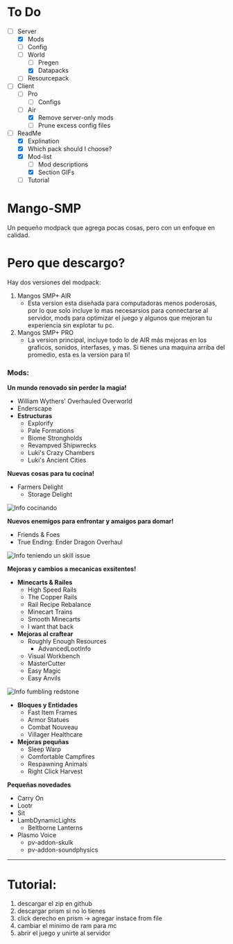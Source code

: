 # To Do
- [ ] Server
  - [x] Mods
  - [ ] Config
  - [ ] World
      - [ ] Pregen
      - [x] Datapacks
  - [ ] Resourcepack
- [ ] Client
  - [ ] Pro
      - [ ] Configs
  - [ ] Air
      - [x] Remove server-only mods
      - [ ] Prune excess config files
- [ ] ReadMe
  - [x] Explination
  - [x] Which pack should I choose?
  - [x] Mod-list
    - [ ] Mod descriptions
    - [x] Section GIFs
  - [ ] Tutorial

# Mango-SMP
Un pequeño modpack que agrega pocas cosas, pero con un enfoque en calidad.

# Pero que descargo?
Hay dos versiones del modpack:
1. Mangos SMP+ AIR
   - Esta version esta diseñada para computadoras menos poderosas, por lo que solo incluye lo mas necesarsios para connectarse al servidor, mods para optimizar el juego y algunos que mejoran tu experiencia sin explotar tu pc.
2. Mangos SMP+ PRO
   - La version principal, incluye todo lo de AIR más mejoras en los graficos, sonidos, interfases, y mas. Si tienes una maquina arriba del promedio, esta es la version para ti!

### Mods:
**Un mundo renovado sin perder la magia!**
  - William Wythers' Overhauled Overworld
  - Enderscape
  - **Estructuras**
    - Explorify
    - Pale Formations
    - Biome Strongholds
    - Revampved Shipwrecks
    - Luki's Crazy Chambers
    - Luki's Ancient Cities

**Nuevas cosas para tu cocina!**
  - Farmers Delight
    - Storage Delight

![Info cocinando](assets/farmersDelight.gif)

**Nuevos enemigos para enfrontar y amaigos para domar!**
  - Friends & Foes
  - True Ending: Ender Dragon Overhaul

![Info teniendo un skill issue](assets/iceloggerSkillIssue.gif)

**Mejoras y cambios a mecanicas exsitentes!**
  - **Minecarts & Railes**
    - High Speed Rails
    - The Copper Rails
    - Rail Recipe Rebalance
    - Minecart Trains
    - Smooth Minecarts
    - I want that back
  - **Mejoras al craftear**
    - Roughly Enough Resources
      - AdvancedLootInfo
    - Visual Workbench
    - MasterCutter
    - Easy Magic
    - Easy Anvils

![Info fumbling redstone](assets/craftingTable.gif)

  - **Bloques y Entidades**
    - Fast Item Frames
    - Armor Statues
    - Combat Nouveau
    - Villager Healthcare
  - **Mejoras pequñas**
    - Sleep Warp
    - Comfortable Campfires
    - Respawning Animals
    - Right Click Harvest

**Pequeñas novedades**
  - Carry On
  - Lootr
  - Sit
  - LambDynamicLights
    - Beltborne Lanterns
  - Plasmo Voice
    - pv-addon-skulk
    - pv-addon-soundphysics

---

# Tutorial:

1. descargar el zip en github
2. descargar prism si no lo tienes
3. click derecho en prism -> agregar instace from file
4. cambiar el minimo de ram para mc
5. abrir el juego y unirte al servidor